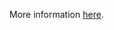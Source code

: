 More information [here](https://docs.bridgecrew.io/docs/ensure-alibaba-cloud-rds-instance-uses-ssl).

